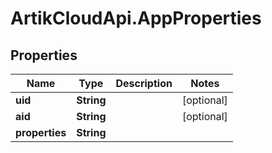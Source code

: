 # ArtikCloudApi.AppProperties

## Properties
Name | Type | Description | Notes
------------ | ------------- | ------------- | -------------
**uid** | **String** |  | [optional] 
**aid** | **String** |  | [optional] 
**properties** | **String** |  | 


